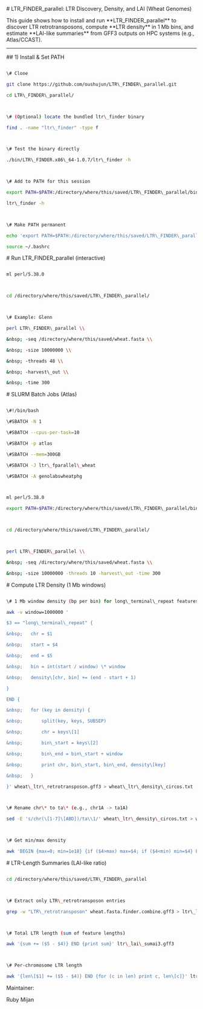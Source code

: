 \# LTR\_FINDER\_parallel: LTR Discovery, Density, and LAI (Wheat Genomes)



This guide shows how to install and run \*\*LTR\_FINDER\_parallel\*\* to discover LTR retrotransposons, compute \*\*LTR density\*\* in 1 Mb bins, and estimate \*\*LAI-like summaries\*\* from GFF3 outputs on HPC systems (e.g., Atlas/CCAST).



---



\## 1) Install \& Set PATH



```bash

\# Clone

git clone https://github.com/oushujun/LTR\_FINDER\_parallel.git

cd LTR\_FINDER\_parallel/



\# (Optional) locate the bundled ltr\_finder binary

find . -name "ltr\_finder" -type f



\# Test the binary directly

./bin/LTR\_FINDER.x86\_64-1.0.7/ltr\_finder -h



\# Add to PATH for this session

export PATH=$PATH:/directory/where/this/saved/LTR\_FINDER\_parallel/bin/LTR\_FINDER.x86\_64-1.0.7

ltr\_finder -h



\# Make PATH permanent

echo 'export PATH=$PATH:/directory/where/this/saved/LTR\_FINDER\_parallel/bin/LTR\_FINDER.x86\_64-1.0.7' >> ~/.bashrc

source ~/.bashrc

```



\# Run LTR\_FINDER\_parallel (interactive)

```bash

ml perl/5.38.0



cd /directory/where/this/saved/LTR\_FINDER\_parallel/



\# Example: Glenn

perl LTR\_FINDER\_parallel \\

&nbsp; -seq /directory/where/this/saved/wheat.fasta \\

&nbsp; -size 10000000 \\

&nbsp; -threads 48 \\

&nbsp; -harvest\_out \\

&nbsp; -time 300

```

\# SLURM Batch Jobs (Atlas)

```bash

\#!/bin/bash

\#SBATCH -N 1

\#SBATCH --cpus-per-task=10

\#SBATCH -p atlas

\#SBATCH --mem=300GB

\#SBATCH -J ltr\_fparallel\_wheat

\#SBATCH -A genolabswheatphg



ml perl/5.38.0

export PATH=$PATH:/directory/where/this/saved/LTR\_FINDER\_parallel/bin/LTR\_FINDER.x86\_64-1.0.7



cd /directory/where/this/saved/LTR\_FINDER\_parallel/



perl LTR\_FINDER\_parallel \\

&nbsp; -seq /directory/where/this/saved/wheat.fasta \\

&nbsp; -size 10000000 -threads 10 -harvest\_out -time 300

```



\# Compute LTR Density (1 Mb windows)

```bash

\# 1 Mb window density (bp per bin) for long\_terminal\_repeat features

awk -v window=1000000 '

$3 == "long\_terminal\_repeat" {

&nbsp;   chr = $1

&nbsp;   start = $4

&nbsp;   end = $5

&nbsp;   bin = int(start / window) \* window

&nbsp;   density\[chr, bin] += (end - start + 1)

}

END {

&nbsp;   for (key in density) {

&nbsp;       split(key, keys, SUBSEP)

&nbsp;       chr = keys\[1]

&nbsp;       bin\_start = keys\[2]

&nbsp;       bin\_end = bin\_start + window

&nbsp;       print chr, bin\_start, bin\_end, density\[key]

&nbsp;   }

}' wheat\_ltr\_retrotransposon.gff3 > wheat\_ltr\_density\_circos.txt



\# Rename chr\* to ta\* (e.g., chr1A -> ta1A)

sed -E 's/chr(\[1-7]\[ABD])/ta\\1/' wheat\_ltr\_density\_circos.txt > wheat\_ltr\_density\_circos\_renamed.txt



\# Get min/max density

awk 'BEGIN {max=0; min=1e18} {if ($4>max) max=$4; if ($4<min) min=$4} END {print "Max Density:", max; print "Min Density:", min}' wheat\_ltr\_density\_circos\_renamed.txt

```



\#  LTR-Length Summaries (LAI-like ratio)

```bash

cd /directory/where/this/saved/LTR\_FINDER\_parallel



\# Extract only LTR\_retrotransposon entries

grep -w "LTR\_retrotransposon" wheat.fasta.finder.combine.gff3 > ltr\_lai\_wheat.gff3



\# Total LTR length (sum of feature lengths)

awk '{sum += ($5 - $4)} END {print sum}' ltr\_lai\_sumai3.gff3



\# Per-chromosome LTR length

awk '{len\[$1] += ($5 - $4)} END {for (c in len) print c, len\[c]}' ltr\_lai\_sumai3.gff3 | sort -k1,1V

```



Maintainer:



Ruby Mijan

